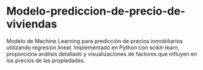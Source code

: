 # Modelo-prediccion-de-precio-de-viviendas
Modelo de Machine Learning para predicción de precios inmobiliarios utilizando regresión lineal. Implementado en Python con scikit-learn, proporciona análisis detallado y visualizaciones de factores que influyen en los precios de las propiedades.
